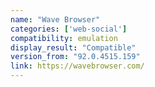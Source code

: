 ```yaml
---
name: "Wave Browser"
categories: ['web-social']
compatibility: emulation
display_result: "Compatible"
version_from: "92.0.4515.159"
link: https://wavebrowser.com/
---
```


